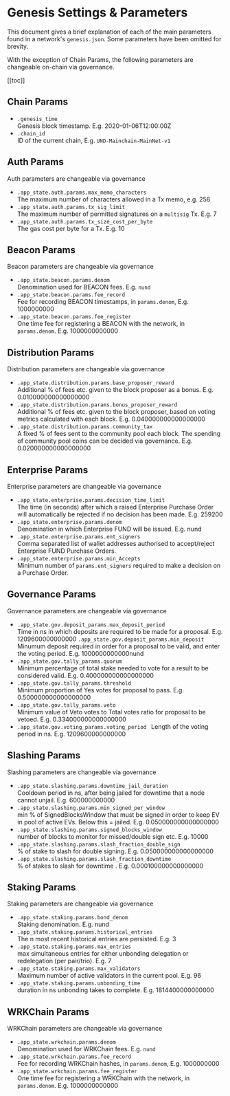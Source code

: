 # Genesis Settings & Parameters

This document gives a brief explanation of each of the main parameters found in a network's `genesis.json`. Some parameters have been omitted for brevity.

With the exception of Chain Params, the following parameters are changeable on-chain via governance.

[[toc]]

## Chain Params

- `.genesis_time`  
Genesis block timestamp. E.g. 2020-01-06T12:00:00Z
- `.chain_id`  
ID of the current chain, E.g. `UND-Mainchain-MainNet-v1`

## Auth Params

Auth parameters are changeable via governance

- `.app_state.auth.params.max_memo_characters`  
The maximum number of characters allowed in a Tx memo, e.g. 256
- `.app_state.auth.params.tx_sig_limit`  
The maximum number of permitted signatures on a `multisig` Tx. E.g. 7
- `.app_state.auth.params.tx_size_cost_per_byte`  
The gas cost per byte for a Tx. E.g. 10

## Beacon Params

Beacon parameters are changeable via governance

- `.app_state.beacon.params.denom`  
Denomination used for BEACON fees. E.g. `nund`
- `.app_state.beacon.params.fee_record`  
Fee for recording BEACON timestamps, in `params.denom`, E.g. 1000000000
- `.app_state.beacon.params.fee_register`  
One time fee for registering a BEACON with the network, in `params.denom`. E.g. 1000000000000

## Distribution Params

Distribution parameters are changeable via governance

- `.app_state.distribution.params.base_proposer_reward`  
Additional % of fees etc. given to the block proposer as a bonus. E.g. 0.010000000000000000
- `.app_state.distribution.params.bonus_proposer_reward`  
Additional % of fees etc. given to the block proposer, based on voting metrics calculated with each block. E.g. 0.040000000000000000
- `.app_state.distribution.params.community_tax`  
A fixed % of fees sent to the community pool each block. The spending of community pool coins can be decided via governance. E.g. 0.020000000000000000

## Enterprise Params

Enterprise parameters are changeable via governance

- `.app_state.enterprise.params.decision_time_limit`  
The time (in seconds) after which a raised Enterprise Purchase Order will automatically be rejected if no decision has been made. E.g. 259200
- `.app_state.enterprise.params.denom`  
Denomination in which Enterprise FUND will be issued. E.g. nund
- `.app_state.enterprise.params.ent_signers`  
Comma separated list of wallet addresses authorised to accept/reject Enterprise FUND Purchase Orders.
- `.app_state.enterprise.params.min_Accepts`  
Minimum number of `params.ent_signers` required to make a decision on a Purchase Order.

## Governance Params

Governance parameters are changeable via governance

- `.app_state.gov.deposit_params.max_deposit_period`  
Time in ns in which deposits are required to be made for a proposal. E.g. 1209600000000000
`.app_state.gov.deposit_params.min_deposit`  
Minumum deposit required in order for a proposal to be valid, and enter the voting period. E.g. 1000000000000nund
- `.app_state.gov.tally_params.quorum`  
Minimum percentage of total stake needed to vote for a result to be considered valid. E.g. 0.400000000000000000
- `.app_state.gov.tally_params.threshold`  
Minimum proportion of Yes votes for proposal to pass. E.g. 0.500000000000000000
- `.app_state.gov.tally_params.veto`  
Minimum value of Veto votes to Total votes ratio for proposal to be vetoed. E.g. 0.334000000000000000
- `.app_state.gov.voting_params.voting_period `
Length of the voting period in ns. E.g. 1209600000000000


## Slashing Params

Slashing parameters are changeable via governance

- `.app_state.slashing.params.downtime_jail_duration`  
Cooldown period in ns, after being jailed for downtime that a node cannot unjail. E.g. 600000000000
- `.app_state.slashing.params.min_signed_per_window`  
min % of SignedBlocksWindow that must be signed in order to keep EV in pool of active EVs. Below this = jailed. E.g. 0.050000000000000000
- `.app_state.slashing.params.signed_blocks_window`  
number of blocks to monitor for missed/double sign etc. E.g. 10000
- `.app_state.slashing.params.slash_fraction_double_sign`  
% of stake to slash for double signing. E.g. 0.050000000000000000
- `.app_state.slashing.params.slash_fraction_downtime`  
% of stakes to slash for downtime
. E.g. 0.000100000000000000

## Staking Params

Staking parameters are changeable via governance

- `.app_state.staking.params.bond_denom`  
Staking denomination. E.g. nund
- `.app_state.staking.params.historical_entries`  
The n most recent historical entries are persisted. E.g. 3
- `.app_state.staking.params.max_entries`  
max simultaneous entries for either unbonding delegation or redelegation (per pair/trio). E.g. 7
- `.app_state.staking.params.max_validators`  
Maximum number of active validators in the current pool. E.g. 96
- `.app_state.staking.params.unbonding_time`  
duration in ns unbonding takes to complete. E.g. 1814400000000000

## WRKChain Params

WRKChain parameters are changeable via governance

- `.app_state.wrkchain.params.denom`  
Denomination used for WRKChain fees. E.g. `nund`
- `.app_state.wrkchain.params.fee_record`  
Fee for recording WRKChain hashes, in `params.denom`, E.g. 1000000000
- `.app_state.wrkchain.params.fee_register`  
One time fee for registering a WRKChain with the network, in `params.denom`. E.g. 1000000000000
